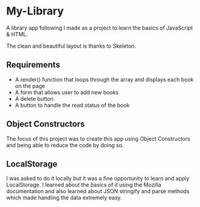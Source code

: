 # My-Library
A library app following I made as a project to learn the basics of JavaScript & HTML.

The clean and beautiful layout is thanks to Skeleton.

## Requirements
- A render() function that loops through the array and displays each book on the page
- A form that allows user to add new books
- A delete button.
- A button to handle the read status of the book

## Object Constructors
The focus of this project was to create this app using Object Constructors and being able to reduce the code by doing so.

## LocalStorage
I was asked to do it locally but it was a fine opportunity to learn and apply LocalStorage. I learned about the basics of it using the Mozilla documentation and also learned about JSON stringify and parse methods which made handling the data extremely easy.

